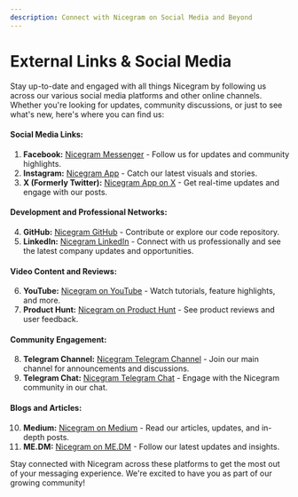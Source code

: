 ```yaml
---
description: Connect with Nicegram on Social Media and Beyond
---
```


# External Links & Social Media

Stay up-to-date and engaged with all things Nicegram by following us across our various social media platforms and other online channels. Whether you're looking for updates, community discussions, or just to see what's new, here's where you can find us:

#### **Social Media Links:**

1. **Facebook:** [Nicegram Messenger](https://www.facebook.com/nicegram.messenger) - Follow us for updates and community highlights.
2. **Instagram:** [Nicegram App](https://www.instagram.com/nicegramapp) - Catch our latest visuals and stories.
3. **X (Formerly Twitter):** [Nicegram App on X](https://twitter.com/nicegramapp) - Get real-time updates and engage with our posts.

#### **Development and Professional Networks:**

4. **GitHub:** [Nicegram GitHub](https://github.com/Nicegram) - Contribute or explore our code repository.
5. **LinkedIn:** [Nicegram LinkedIn](https://www.linkedin.com/company/nicegram) - Connect with us professionally and see the latest company updates and opportunities.

#### **Video Content and Reviews:**

6. **YouTube:** [Nicegram on YouTube](https://youtube.com/@nicegramapp) - Watch tutorials, feature highlights, and more.
7. **Product Hunt:** [Nicegram on Product Hunt](https://www.producthunt.com/products/nicegram) - See product reviews and user feedback.

#### **Community Engagement:**

8. **Telegram Channel:** [Nicegram Telegram Channel](https://t.me/nicegramapp) - Join our main channel for announcements and discussions.
9. **Telegram Chat:** [Nicegram Telegram Chat](https://t.me/nicegramchat) - Engage with the Nicegram community in our chat.

#### **Blogs and Articles:**

10. **Medium:** [Nicegram on Medium](https://medium.nicegram.app/) - Read our articles, updates, and in-depth posts.
11. **ME.DM:** [Nicegram on ME.DM](https://me.dm/@nicegram) - Follow our latest updates and insights.

Stay connected with Nicegram across these platforms to get the most out of your messaging experience. We're excited to have you as part of our growing community!
